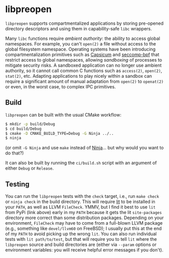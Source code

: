 # libpreopen

`libpreopen` supports compartmentalized applications by storing pre-opened
directory descriptors and using them in capability-safe `libc` wrappers.

Many `libc` functions require *ambient authority*:
the ability to access global namespaces.
For example, you can't `open(2)` a file without access to the global filesystem
namespace.
Operating systems have been introducing compartmentalization primitives such as
[Capsicum](https://www.freebsd.org/cgi/man.cgi?query=capsicum) and
[seccomp-bpf](https://www.kernel.org/doc/Documentation/prctl/seccomp_filter.txt)
that restrict access to global namespaces, allowing *sandboxing* of processes
to mitigate security risks.
A sandboxed application can no longer use ambient authority, so it cannot call
common C functions such as `access(2)`, `open(2)`, `stat(2)`, etc.
Adapting applications to play nicely within a sandbox can require a significant
amount of manual adaptation from `open(2)` to `openat(2)` or even, in the worst
case, to complex IPC primitives.


## Build

`libpreopen` can be built with the usual CMake workflow:

```sh
$ mkdir -p build/Debug
$ cd build/Debug
$ cmake -D CMAKE_BUILD_TYPE=Debug -G Ninja ../..
$ ninja
```

(or omit `-G Ninja` and use `make` instead of
[Ninja](https://ninja-build.org)... but why would you want to do that?)

It can also be built by running the `ci/build.sh` script with an argument of
either `Debug` or `Release`.


## Testing

You can run the `libpreopen` tests with the `check` target, i.e., run
`make check` or `ninja check` in the build directory.
This will require [lit](https://pypi.python.org/pypi/lit) to be installed in
your `PATH`, as well as LLVM `FileCheck`.
YMMV, but I find it best to use `lit` from PyPi (link above) early in my `PATH`
because it gets the lit `site-packages` directory more correct than some
distribution packages.
Depending on your environment, `FileCheck` may have to come from a full-blown
LLVM package (e.g., something like `devel/llvm60` on FreeBSD); I usually put
this at the end of my `PATH` to avoid picking up the wrong `lit`.
You can also run individual tests with `lit path/to/test`, but that will require
you to tell `lit` where the `libpreopen` source and build directories are
(either via `--param` options or environment variables: you will receive helpful
error messages if you don't).
